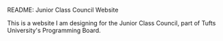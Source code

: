README: Junior Class Council Website

This is a website I am designing for the Junior Class Council, part of Tufts University's Programming Board.
